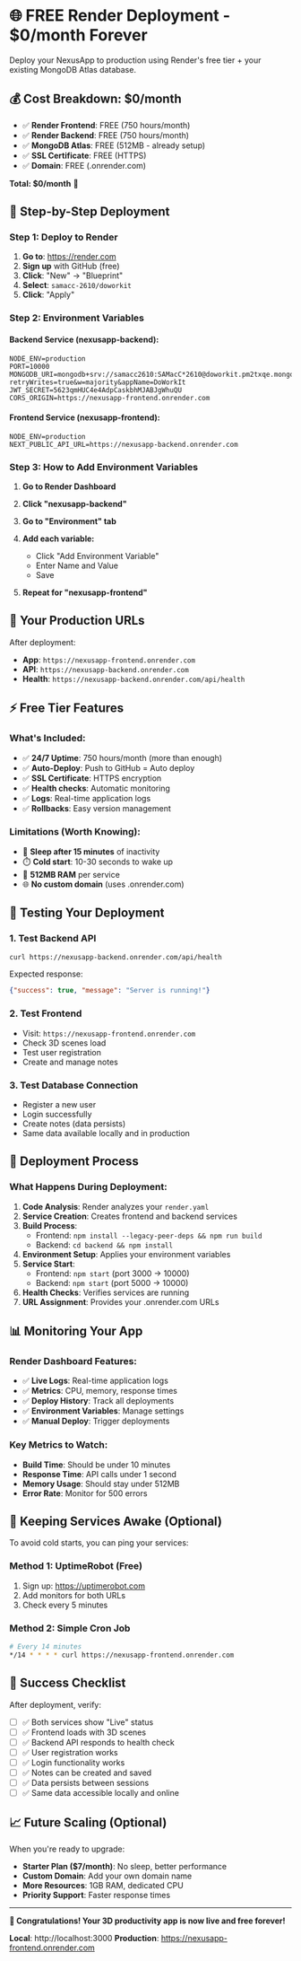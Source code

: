 # 🌐 FREE Render Deployment - $0/month Forever

Deploy your NexusApp to production using Render's free tier + your existing MongoDB Atlas database.

## 💰 Cost Breakdown: **$0/month**

- ✅ **Render Frontend**: FREE (750 hours/month)
- ✅ **Render Backend**: FREE (750 hours/month)
- ✅ **MongoDB Atlas**: FREE (512MB - already setup)
- ✅ **SSL Certificate**: FREE (HTTPS)
- ✅ **Domain**: FREE (.onrender.com)

**Total: $0/month** 🎉

## 🚀 Step-by-Step Deployment

### **Step 1: Deploy to Render**
1. **Go to**: https://render.com
2. **Sign up** with GitHub (free)
3. **Click**: "New" → "Blueprint"
4. **Select**: `samacc-2610/doworkit`
5. **Click**: "Apply"

### **Step 2: Environment Variables**

#### **Backend Service (nexusapp-backend):**
```
NODE_ENV=production
PORT=10000
MONGODB_URI=mongodb+srv://samacc2610:SAMacC*2610@doworkit.pm2txqe.mongodb.net/nexusapp?retryWrites=true&w=majority&appName=DoWorkIt
JWT_SECRET=5623qmHUC4e4AdpCaskbhMJABJgWhuQU
CORS_ORIGIN=https://nexusapp-frontend.onrender.com
```

#### **Frontend Service (nexusapp-frontend):**
```
NODE_ENV=production
NEXT_PUBLIC_API_URL=https://nexusapp-backend.onrender.com
```

### **Step 3: How to Add Environment Variables**

1. **Go to Render Dashboard**
2. **Click "nexusapp-backend"**
3. **Go to "Environment" tab**
4. **Add each variable:**
   - Click "Add Environment Variable"
   - Enter Name and Value
   - Save

5. **Repeat for "nexusapp-frontend"**

## 🎯 Your Production URLs

After deployment:
- **App**: `https://nexusapp-frontend.onrender.com`
- **API**: `https://nexusapp-backend.onrender.com`
- **Health**: `https://nexusapp-backend.onrender.com/api/health`

## ⚡ Free Tier Features

### **What's Included:**
- ✅ **24/7 Uptime**: 750 hours/month (more than enough)
- ✅ **Auto-Deploy**: Push to GitHub = Auto deploy
- ✅ **SSL Certificate**: HTTPS encryption
- ✅ **Health checks**: Automatic monitoring
- ✅ **Logs**: Real-time application logs
- ✅ **Rollbacks**: Easy version management

### **Limitations (Worth Knowing):**
- 🔄 **Sleep after 15 minutes** of inactivity
- ⏱️ **Cold start**: 10-30 seconds to wake up
- 💾 **512MB RAM** per service
- 🌐 **No custom domain** (uses .onrender.com)

## 🔧 Testing Your Deployment

### **1. Test Backend API**
```bash
curl https://nexusapp-backend.onrender.com/api/health
```
Expected response:
```json
{"success": true, "message": "Server is running!"}
```

### **2. Test Frontend**
- Visit: `https://nexusapp-frontend.onrender.com`
- Check 3D scenes load
- Test user registration
- Create and manage notes

### **3. Test Database Connection**
- Register a new user
- Login successfully  
- Create notes (data persists)
- Same data available locally and in production

## 🚀 Deployment Process

### **What Happens During Deployment:**

1. **Code Analysis**: Render analyzes your `render.yaml`
2. **Service Creation**: Creates frontend and backend services
3. **Build Process**: 
   - Frontend: `npm install --legacy-peer-deps && npm run build`
   - Backend: `cd backend && npm install`
4. **Environment Setup**: Applies your environment variables
5. **Service Start**: 
   - Frontend: `npm start` (port 3000 → 10000)
   - Backend: `npm start` (port 5000 → 10000)
6. **Health Checks**: Verifies services are running
7. **URL Assignment**: Provides your .onrender.com URLs

## 📊 Monitoring Your App

### **Render Dashboard Features:**
- ✅ **Live Logs**: Real-time application logs
- ✅ **Metrics**: CPU, memory, response times
- ✅ **Deploy History**: Track all deployments
- ✅ **Environment Variables**: Manage settings
- ✅ **Manual Deploy**: Trigger deployments

### **Key Metrics to Watch:**
- **Build Time**: Should be under 10 minutes
- **Response Time**: API calls under 1 second
- **Memory Usage**: Should stay under 512MB
- **Error Rate**: Monitor for 500 errors

## 🔄 Keeping Services Awake (Optional)

To avoid cold starts, you can ping your services:

### **Method 1: UptimeRobot (Free)**
1. Sign up: https://uptimerobot.com
2. Add monitors for both URLs
3. Check every 5 minutes

### **Method 2: Simple Cron Job**
```bash
# Every 14 minutes
*/14 * * * * curl https://nexusapp-frontend.onrender.com
```

## 🎉 Success Checklist

After deployment, verify:
- [ ] ✅ Both services show "Live" status
- [ ] ✅ Frontend loads with 3D scenes
- [ ] ✅ Backend API responds to health check
- [ ] ✅ User registration works
- [ ] ✅ Login functionality works
- [ ] ✅ Notes can be created and saved
- [ ] ✅ Data persists between sessions
- [ ] ✅ Same data accessible locally and online

## 📈 Future Scaling (Optional)

When you're ready to upgrade:
- **Starter Plan ($7/month)**: No sleep, better performance
- **Custom Domain**: Add your own domain name
- **More Resources**: 1GB RAM, dedicated CPU
- **Priority Support**: Faster response times

---

**🎊 Congratulations! Your 3D productivity app is now live and free forever!**

**Local**: http://localhost:3000
**Production**: https://nexusapp-frontend.onrender.com